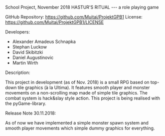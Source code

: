 School Project, November 2018
 HASTUR'S RITUAL --- a role playing game
 
 GitHub Repository:  https://github.com/Muitai/ProjektGPB1
           License:  https://github.com/Muitai/ProjektGPB1/LICENSE

Developers:
 
 - Alexander Amadeus Schnapka
 - Stephan Luckow
 - David Skibitzki
 - Daniel Augustinovic
 - Martin Wirth

Description:

  This project in development (as of Nov. 2018) is a small RPG based on top-down tile graphics (à la Ultima). It features smooth player 
  and monster movements on a non-scrolling map made of simple tile graphics. The combat system is hack&slay style action. This project is 
  being realised with the pyGame-library.
  

Release Note 30.11.2018:

  As of now we have implemented a simple monster spawn system and smooth player movements which simple dummy graphics for everything.
